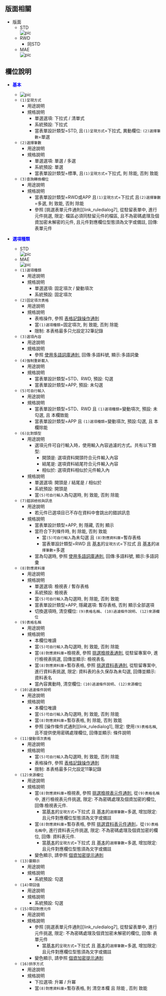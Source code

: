 ## <div id="layout">版面相關</div>
* 版面
    * STD</br>
        ![pic][image_oalist_STD]
    * RWD
        * 同STD
    * MAE</br>
        ![pic][image_oalist_APP]



## <div id="object-desc">欄位說明</div>

* <p id="fieldbreak1" style="color:blue;font-weight:bold">基本</p>

    * ![pic][image_oalist_block1]
    * `(1)呈現方式`
        * 用途說明
        * 規格說明
            * 單選選項: 下拉式 / 清單式
            * 系統預設: 下拉式
            * 當表單設計類型=STD, 且`(1)呈現方式`=下拉式, 異動欄位: `(2)選擇筆數`=單選
    * `(2)選擇筆數`
        * 用途說明
        * 規格說明
            * 單選選項: 單選 / 多選
            * 系統預設: 單選
            * 當表單設計類型=標準, 且`(1)呈現方式`=下拉式, 則 除能, 否則 致能
    * `(3)查詢轉換欄位`
        * 用途說明
        * 規格說明
            * 當表單設計類型=RWD或APP 且`(1)呈現方式`=下拉式 且`(2)選擇筆數`=多選, 則 致能, 否則 除能
            * 參照 [挑選表單元件通則][link_ruledialog7], 從駐留表單中, 進行元件挑選, 限定: 檔區必須同駐留元件的檔區, 且不為密碼處理及個資加密未解密的元件, 且元件對應欄位型態須為文字或備註, 回傳: 表單元件
            
* <p id="fieldbreak1" style="color:blue;font-weight:bold">選項種類</p>

    * STD</br>
        ![pic][image_oalist_block2_STD]
    * MAE</br>
        ![pic][image_oalist_block2_APP]
    * `(1)選項種類`
        * 用途說明
        * 規格說明
            * 單選選項: 固定項次 / 變動項次
            * 系統預設: 固定項次            
    * `(2)固定項次表格`
        * 用途說明
        * 規格說明
            * 表格操作, 參照 [表格記錄操作通則][link_rulebutton3]
            * 當`(1)選項種類`=固定項次, 則 致能, 否則 除能    
            * 限制: 本表格最多只允設定32筆記錄        
    * `(3)選項內容`
        * 用途說明
        * 規格說明
            * 參照 [使用多語詞庫通則][link_ruledialog2], 回傳:多語料號, 顯示:多語詞彙
    * `(4)強制重新載入`
        * 用途說明
        * 規格說明
            * 當表單設計類型=STD、RWD, 預設: 勾選
            * 當表單設計類型=APP, 預設: 未勾選    
    * `(5)可自行輸入`
        * 用途說明
        * 規格說明  
            * 當表單設計類型=STD、RWD 且 `(1)選項種類`=變動項次, 預設: 未勾選, 且 本欄致能
            * 當表單設計類型=APP 且 `(1)選項種類`=變動項次, 預設:勾選, 且 本欄除能
    * `(6)比對類型`
        * 用途說明
            * 選項元件可自行輸入時，使用輸入內容過濾的方式。共有以下類型:
                * 開頭是: 選項資料開頭符合元件輸入內容
                * 結尾是: 選項資料結尾符合元件輸入內容
                * 相似於: 選項資料相似於元件輸入內
        * 規格說明            
            * 單選選項: 開頭是 / 結尾是 / 相似於
            * 系統預設: 開頭是
            * 當`(5)可自行輸入`為勾選時, 則 致能, 否則 除能
    * `(7)錯誤檢核與訊息`
        * 用途說明
            * 若元件已選項目已不存在資料中會跳出的錯誤訊息
        * 規格說明            
            * 當表單設計類型=APP, 則 隱藏, 否則 顯示
            * 當符合下列條件時, 則 除能, 否則 致能
                * 當`(5)可自行輸入`為未勾選 且 `(8)對應資料庫`=暫存表格
                * 當表單設計類型=RWD 且 [基本][link_fieldbreak1]的`呈現方式`=下拉式 且 [基本][link_fieldbreak1]的`選擇筆數`=多選
            * 當為勾選時, 參照 [使用多語詞庫通則][link_ruledialog2], 回傳:多語料號, 顯示:多語詞彙
    * `(8)對應資料庫`
        * 用途說明
        * 規格說明  
            * 單選選項: 檢視表 / 暫存表格
            * 系統預設: 檢視表
            * 當`(5)可自行輸入`為勾選時, 則 除能, 否則 致能
            * 當表單設計類型=APP, 隱藏選項: 暫存表格, 否則 顯示全部選項
            * 切換選項時, 清空欄位: `(9)表格名稱`、`(10)過濾條件說明`、`(12)來源欄位`
    * `(9)表格名稱`
        * 用途說明
        * 規格說明
            * 本欄位唯讀
            * 當`(5)可自行輸入`為勾選時, 則 致能, 否則 除能
            * 當`(8)對應資料庫`=檢視表, 參照 [挑選檢視表通則][link_ruledialog4], 從駐留專案中, 進行檢視表挑選, 回傳並顯示: 檢視表名
            * 當`(8)對應資料庫`=暫存表格, 參照 [挑選資料表通則][link_ruledialog3], 從駐留專案中, 進行資料表挑選, 限定: 資料表的永久保存為未勾選, 回傳並顯示: 資料表名
            * 當內容異動時, 清空欄位: `(10)過濾條件說明`、`(12)來源欄位`
    * `(10)過濾條件說明`
        * 用途說明
        * 規格說明
            * 本欄位唯讀 
            * 當`(5)可自行輸入`為勾選時, 則 致能, 否則 除能       
            * 當`(8)對應資料庫`=暫存表格, 則 除能, 否則 致能
            * 參照 [操作條件式通則][link_ruledialog1], 限定: 使用`(9)表格名稱`, 且不提供使用密碼處理欄位, 回傳並顯示: 條件說明
    * `(11)變動項次表格`
        * 用途說明
        * 規格說明
            * 當`(5)可自行輸入`為勾選時, 則 致能, 否則 除能        
            * 表格操作, 參照 [表格記錄操作通則][link_rulebutton3]
            * 限制: 本表格最多只允設定11筆記錄 
    * `(12)來源欄位`
        * 用途說明
        * 規格說明            
            * 當`(8)對應資料庫`=檢視表, 參照 [挑選檢視表元件通則][link_ruledialog8], 從`(9)表格名稱`中, 進行檢視表元件挑選, 限定: 不為密碼處理及個資加密的欄位, 回傳:檢視表元件.
                * 當[基本][link_fieldbreak1]的`呈現方式`=下拉式 且 [基本][link_fieldbreak1]的`選擇筆數`=多選, 增加限定: 且元件對應欄位型態須為文字或備註
            * 當`(8)對應資料庫`=暫存表格, 參照 [挑選資料表元件通則][link_ruledialog5]，從`(9)表格名稱`中, 進行資料表元件挑選, 限定: 不為密碼處理及個資加密的欄位, 回傳: 資料表元件.
                * 當[基本][link_fieldbreak1]的`呈現方式`=下拉式 且 [基本][link_fieldbreak1]的`選擇筆數`=多選, 增加限定: 且元件對應欄位型態須為文字或備註
            * 變色顯示, 請參照 [個資加密提示通則][link_ruleother11]
    * `(13)要顯示`
        * 用途說明
        * 規格說明
            * 系統預設: 勾選
    * `(14)帶回值`
        * 用途說明
        * 規格說明
            * 系統預設: 勾選
    * `(15)帶回對應元件`
        * 用途說明
        * 規格說明
            * 參照 [挑選表單元件通則][link_ruledialog7], 從駐留表單中, 進行元件挑選, 限定: 不為密碼處理及個資加密未解密的欄位, 回傳: 表單元件
                * 當[基本][link_fieldbreak1]的`呈現方式`=下拉式 且 [基本][link_fieldbreak1]的`選擇筆數`=多選, 增加限定: 且元件對應欄位型態須為文字或備註
            * 變色顯示, 請參照 [個資加密提示通則][link_ruleother11]
    * `(16)排序方式`
        * 用途說明
        * 規格說明
            * 下拉選項: 升冪 / 升冪
            * 當`(8)對應資料庫`=暫存表格, 則 清空本欄 且 除能 , 否則 致能        


<!-- 圖片 -->
[image_oalist_STD]:attachment/OAList_STD.png
[image_oalist_APP]:attachment/OAList_APP.png
[image_oalist_block1]:attachment/OAList_block1.png
[image_oalist_block2_STD]:attachment/OAList_block2_STD.png  
[image_oalist_block2_APP]:attachment/OAList_block2_APP.png

<!-- 超連結 -->
[link_fieldbreak1]:#fieldbreak1 "欄位說明/基本"
[link_ruleother1]:/8.10.0/IDE/Specification/RulesOther/README#ruleother1 "共用通則_其它/版面資訊通則"
[link_ruleother11]:{3}/IDE/Specification/RulesOther/README#ruleother11 "共用通則_其它/個資加密提示通則"

[link_rulebutton3]:{3}/IDE/Specification/RulesButton/README?id=rulebutton3 "共用通則_按鍵操作/操作表格記錄通則"

[link_ruledialog2]:{3}/IDE/Specification/RulesDialog/README?id=ruledialog2 "共用通則_開啟單據/使用多語詞庫通則"
[link_ruledialog3]:{3}/IDE/Specification/RulesDialog/README#ruledialog3 "共用通則_開啟單據/挑選資料表通則"
[link_ruledialog4]:{3}/IDE/Specification/RulesDialog/README#ruledialog4 "共用通則_開啟單據/挑選檢視表通則"
[link_ruledialog5]:{4}/IDE/Specification/RulesDialog/README#ruledialog5 "共用通則_開啟單據/挑選資料表元件通則"
[link_ruledialog8]:{4}/IDE/Specification/RulesDialog/README#ruledialog8 "共用通則_開啟單據/挑選檢視表元件通則"

[link_ruleother7]:{4}/IDE/Specification/RulesOther/README#ruleother7 "共用通則_其它/存回不允空白檢控通則"
[link_ruleother8]:{4}/IDE/Specification/RulesOther/README#ruleother8 "共用通則_其它/存回其它檢控通則"

